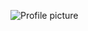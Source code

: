 ![Profile picture](https://www.google.com/url?sa=i&url=https%3A%2F%2Fbe.linkedin.com%2Fin%2Fboboeyen&psig=AOvVaw2HOq-qAxsde_taWMDZVan0&ust=1590675405537000&source=images&cd=vfe&ved=0CAIQjRxqFwoTCNC1zuad1OkCFQAAAAAdAAAAABAD)
